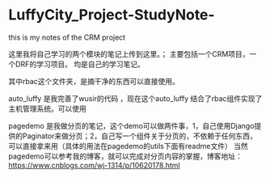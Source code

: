 # LuffyCity_Project-StudyNote-
this is my notes of the CRM project

这里我将自己学习的两个模块的笔记上传到这里。；
主要包括一个CRM项目，一个DRF的学习项目。
均是自己的学习笔记。

其中rbac这个文件夹，是摘干净的东西可以直接使用。

auto_luffy 是我完善了wusir的代码 ，现在这个auto_luffy 结合了rbac组件实现了主机管理系统。可以使用


pagedemo 是我做分页的笔记，这个demo可以做两件事，1，自己使用Django提供的Paginator来做分页；2，自己写一个组件关于分页的，不依赖于任何东西，可以直接拿来用（具体的用法在pagedemo的utils下面有readme文件）
当然 pagedemo可以参考我的博客，就可以完成对分页内容的掌握，博客地址：https://www.cnblogs.com/wj-1314/p/10620178.html
